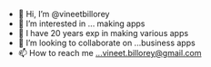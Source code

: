 - 👋 Hi, I’m @vineetbillorey
- 👀 I’m interested in ... making apps
- 🌱 I have 20 years exp in making various apps
- 💞️ I’m looking to collaborate on ...business apps
- 📫 How to reach me ...vineet.billorey@gmail.com

<!---
vineetbillorey/vineetbillorey is a ✨ special ✨ repository because its `README.md` (this file) appears on your GitHub profile.
You can click the Preview link to take a look at your changes.
--->
